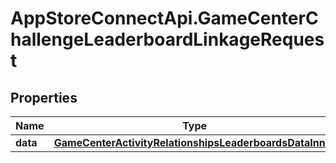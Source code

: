# AppStoreConnectApi.GameCenterChallengeLeaderboardLinkageRequest

## Properties

Name | Type | Description | Notes
------------ | ------------- | ------------- | -------------
**data** | [**GameCenterActivityRelationshipsLeaderboardsDataInner**](GameCenterActivityRelationshipsLeaderboardsDataInner.md) |  | 


